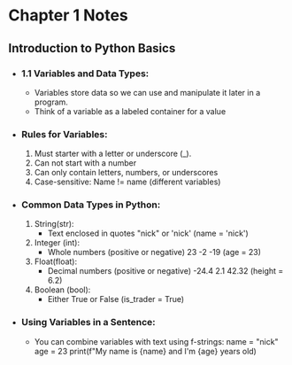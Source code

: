 # Chapter 1 Notes

## Introduction to Python Basics 
- ### 1.1 Variables and Data Types: 
    - Variables store data so we can use and manipulate it later in a program. 
    - Think of a variable as a labeled container for a value

- ### Rules for Variables:
    1. Must starter with a letter or underscore (_).
    2. Can not start with a number
    3. Can only contain letters, numbers, or underscores
    4. Case-sensitive: Name != name (different variables)

- ### Common Data Types in Python:
    1. String(str): 
        - Text enclosed in quotes "nick" or 'nick' (name = 'nick')
    2. Integer (int):
        - Whole numbers (positive or negative) 23 -2 -19 (age = 23)
    3. Float(float):
        - Decimal numbers (positive or negative) -24.4 2.1 42.32 (height = 6.2)
    4. Boolean (bool):
        - Either True or False (is_trader = True)

- ### Using Variables in a Sentence:
    - You can combine variables with text using f-strings: 
    name = "nick"
    age = 23
    print(f"My name is {name} and I'm {age} years old)


